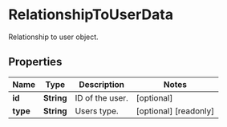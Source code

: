 

# RelationshipToUserData

Relationship to user object.
## Properties

Name | Type | Description | Notes
------------ | ------------- | ------------- | -------------
**id** | **String** | ID of the user. |  [optional]
**type** | **String** | Users type. |  [optional] [readonly]



